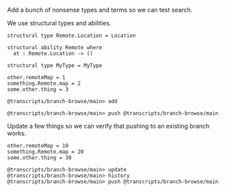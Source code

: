 Add a bunch of nonsense types and terms so we can test search.

We use structural types and abilities.

```unison
structural type Remote.Location = Location

structural ability Remote where
  at : Remote.Location -> ()

structural type MyType = MyType

other.remoteMap = 1
something.Remote.map = 2
some.other.thing = 3
```


```ucm
@transcripts/branch-browse/main> add
```

```ucm
@transcripts/branch-browse/main> push @transcripts/branch-browse/main
```

Update a few things so we can verify that pushing to an existing branch works.

```unison
other.remoteMap = 10
something.Remote.map = 20
some.other.thing = 30
```

```ucm
@transcripts/branch-browse/main> update
@transcripts/branch-browse/main> history
@transcripts/branch-browse/main> push @transcripts/branch-browse/main
```
